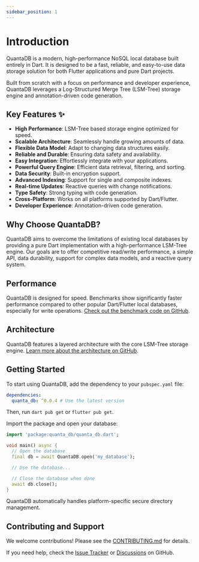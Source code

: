 ```yaml
---
sidebar_position: 1
---
```


# Introduction

QuantaDB is a modern, high-performance NoSQL local database built entirely in Dart. It is designed to be a fast, reliable, and easy-to-use data storage solution for both Flutter applications and pure Dart projects.

Built from scratch with a focus on performance and developer experience, QuantaDB leverages a Log-Structured Merge Tree (LSM-Tree) storage engine and annotation-driven code generation.

## Key Features ✨

- **High Performance**: LSM-Tree based storage engine optimized for speed.
- **Scalable Architecture**: Seamlessly handle growing amounts of data.
- **Flexible Data Model**: Adapt to changing data structures easily.
- **Reliable and Durable**: Ensuring data safety and availability.
- **Easy Integration**: Effortlessly integrate with your applications.
- **Powerful Query Engine**: Efficient data retrieval, filtering, and sorting.
- **Data Security**: Built-in encryption support.
- **Advanced Indexing**: Support for single and composite indexes.
- **Real-time Updates**: Reactive queries with change notifications.
- **Type Safety**: Strong typing with code generation.
- **Cross-Platform**: Works on all platforms supported by Dart/Flutter.
- **Developer Experience**: Annotation-driven code generation.

## Why Choose QuantaDB?

QuantaDB aims to overcome the limitations of existing local databases by providing a pure Dart implementation with a high-performance LSM-Tree engine. Our goals are to offer competitive read/write performance, a simple API, data durability, support for complex data models, and a reactive query system.

## Performance

QuantaDB is designed for speed. Benchmarks show significantly faster performance compared to other popular Dart/Flutter local databases, especially for write operations. [Check out the benchmark code on GitHub](https://github.com/champ96k/quanta_db#performance-benchmarks--).

## Architecture

QuantaDB features a layered architecture with the core LSM-Tree storage engine. [Learn more about the architecture on GitHub](https://github.com/champ96k/quanta_db#architecture).

## Getting Started

To start using QuantaDB, add the dependency to your `pubspec.yaml` file:

```yaml
dependencies:
  quanta_db: ^0.0.4 # Use the latest version
```

Then, run `dart pub get` or `flutter pub get`.

Import the package and open your database:

```dart
import 'package:quanta_db/quanta_db.dart';

void main() async {
  // Open the database
  final db = await QuantaDB.open('my_database');

  // Use the database...

  // Close the database when done
  await db.close();
}
```

QuantaDB automatically handles platform-specific secure directory management.

## Contributing and Support

We welcome contributions! Please see the [CONTRIBUTING.md](https://github.com/champ96k/quanta_db/blob/master/CONTRIBUTING.md) for details.

If you need help, check the [Issue Tracker](https://github.com/champ96k/quanta_db/issues) or [Discussions](https://github.com/champ96k/quanta_db/discussions) on GitHub.
